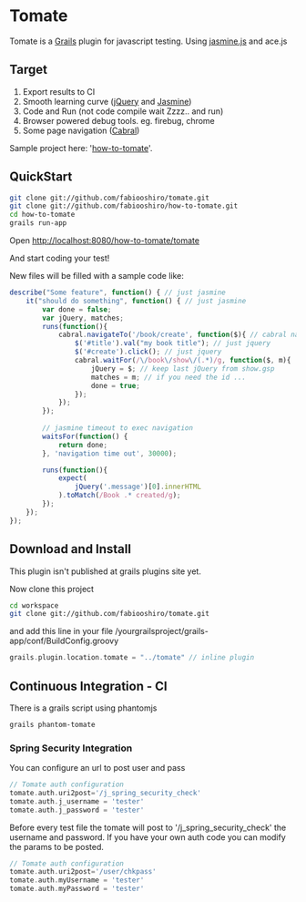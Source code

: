 # Tomate

Tomate is a <a href="http://grails.org">Grails</a> plugin for javascript testing.
Using <a href="http://pivotal.github.com/jasmine/">jasmine.js</a> and ace.js

## Target

1. Export results to CI
2. Smooth learning curve (<a href="http://jquery.com/">jQuery</a> and <a href="http://pivotal.github.com/jasmine/">Jasmine</a>)
3. Code and Run (not code compile wait Zzzz.. and run)
4. Browser powered debug tools. eg. firebug, chrome
5. Some page navigation (<a href="https://github.com/fabiooshiro/cabral">Cabral</a>)

Sample project here: '<a href="https://github.com/fabiooshiro/how-to-tomate">how-to-tomate</a>'.

## QuickStart

```sh
git clone git://github.com/fabiooshiro/tomate.git
git clone git://github.com/fabiooshiro/how-to-tomate.git
cd how-to-tomate
grails run-app

```

Open <a href="http://localhost:8080/how-to-tomate/tomate">http://localhost:8080/how-to-tomate/tomate</a>

And start coding your test!

New files will be filled with a sample code like:

```javascript
describe("Some feature", function() { // just jasmine
    it("should do something", function() { // just jasmine
        var done = false;
        var jQuery, matches;
        runs(function(){
            cabral.navigateTo('/book/create', function($){ // cabral navigation
                $('#title').val("my book title"); // just jquery
                $('#create').click(); // just jquery
                cabral.waitFor(/\/book\/show\/(.*)/g, function($, m){
                    jQuery = $; // keep last jQuery from show.gsp
                    matches = m; // if you need the id ...
                    done = true;
                });
            });
        });
        
        // jasmine timeout to exec navigation
        waitsFor(function() {
            return done;
        }, 'navigation time out', 30000);

        runs(function(){
            expect(
                jQuery('.message')[0].innerHTML
            ).toMatch(/Book .* created/g);
        });
    });
});
```

## Download and Install

This plugin isn't published at grails plugins site yet.

Now clone this project 
```sh
cd workspace
git clone git://github.com/fabiooshiro/tomate.git
```
and add this line in your file /yourgrailsproject/grails-app/conf/BuildConfig.groovy
```groovy
grails.plugin.location.tomate = "../tomate" // inline plugin
```

## Continuous Integration - CI

There is a grails script using phantomjs
```sh
grails phantom-tomate
```

### Spring Security Integration

You can configure an url to post user and pass
```groovy
// Tomate auth configuration
tomate.auth.uri2post='/j_spring_security_check'
tomate.auth.j_username = 'tester'
tomate.auth.j_password = 'tester'
```

Before every test file the tomate will post to '/j_spring_security_check' the username and password.
If you have your own auth code you can modify the params to be posted.

```groovy
// Tomate auth configuration
tomate.auth.uri2post='/user/chkpass'
tomate.auth.myUsername = 'tester'
tomate.auth.myPassword = 'tester'
```



